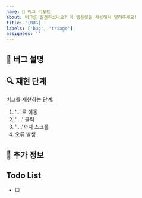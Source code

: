 ```yaml
---
name: 🐛 버그 리포트
about: 버그를 발견하셨나요? 이 템플릿을 사용해서 알려주세요!
title: '[BUG] '
labels: ['bug', 'triage']
assignees: ''
---
```


## 🐛 버그 설명
<!-- 버그에 대해 간단하고 명확하게 설명해주세요 -->

## 🔍 재현 단계
버그를 재현하는 단계:
1. '...'로 이동
2. '....' 클릭
3. '....'까지 스크롤
4. 오류 발생



## 📝 추가 정보
<!-- 문제 해결에 도움이 될 수 있는 추가 정보를 여기에 작성해주세요 -->

## Todo List
- [ ]
